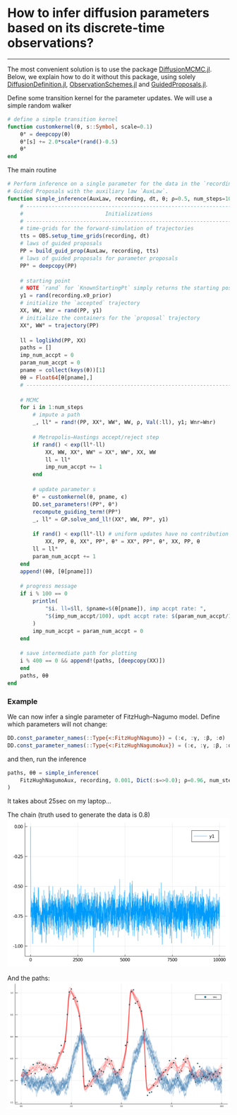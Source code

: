 # How to infer diffusion parameters based on its discrete-time observations?
***
The most convenient solution is to use the package [DiffusionMCMC.jl](https://github.com/JuliaDiffusionBayes/DiffusionMCMC.jl). Below, we explain how to do it without this package, using solely [DiffusionDefinition.jl](https://github.com/JuliaDiffusionBayes/DiffusionDefinition.jl), [ObservationSchemes.jl](https://github.com/JuliaDiffusionBayes/ObservationSchemes.jl) and [GuidedProposals.jl](https://github.com/JuliaDiffusionBayes/GuidedProposals.jl).

Define some transition kernel for the parameter updates. We will use a simple random walker

```julia
# define a simple transition kernel
function customkernel(θ, s::Symbol, scale=0.1)
    θ° = deepcopy(θ)
    θ°[s] += 2.0*scale*(rand()-0.5)
    θ°
end
```

The main routine

```julia
# Perform inference on a single parameter for the data in the `recording`, using
# Guided Proposals with the auxiliary law `AuxLaw`.
function simple_inference(AuxLaw, recording, dt, θ; ρ=0.5, num_steps=10^4, ϵ=0.3)
    # -------------------------------------------------------------------------#
    #                          Initializations                                 #
    # -------------------------------------------------------------------------#
    # time-grids for the forward-simulation of trajectories                    #
    tts = OBS.setup_time_grids(recording, dt)                                  #
    # laws of guided proposals                                                 #
    PP = build_guid_prop(AuxLaw, recording, tts)                               #
    # laws of guided proposals for parameter proposals                         #
    PP° = deepcopy(PP)                                                         #
                                                                               #
    # starting point                                                           #
    # NOTE `rand` for `KnownStartingPt` simply returns the starting position   #
    y1 = rand(recording.x0_prior)                                              #
    # initialize the `accepted` trajectory                                     #
    XX, WW, Wnr = rand(PP, y1)                                                 #
    # initialize the containers for the `proposal` trajectory                  #
    XX°, WW° = trajectory(PP)                                                  #
                                                                               #
    ll = loglikhd(PP, XX)                                                      #
    paths = []                                                                 #
    imp_num_accpt = 0                                                          #
    param_num_accpt = 0                                                        #
    pname = collect(keys(θ))[1]                                                #
    θθ = Float64[θ[pname],]                                                    #
    # -------------------------------------------------------------------------#

    # MCMC
    for i in 1:num_steps
        # impute a path
        _, ll° = rand!(PP, XX°, WW°, WW, ρ, Val(:ll), y1; Wnr=Wnr)

        # Metropolis–Hastings accept/reject step
        if rand() < exp(ll°-ll)
            XX, WW, XX°, WW° = XX°, WW°, XX, WW
            ll = ll°
            imp_num_accpt += 1
        end

        # update parameter s
        θ° = customkernel(θ, pname, ϵ)
        DD.set_parameters!(PP°, θ°)
        recompute_guiding_term!(PP°)
        _, ll° = GP.solve_and_ll!(XX°, WW, PP°, y1)

        if rand() < exp(ll°-ll) # uniform updates have no contribution to ll
            XX, PP, θ, XX°, PP°, θ° = XX°, PP°, θ°, XX, PP, θ
        ll = ll°
        param_num_accpt += 1
    end
    append!(θθ, [θ[pname]])

    # progress message
    if i % 100 == 0
        println(
            "$i. ll=$ll, $pname=$(θ[pname]), imp accpt rate: ",
            "$(imp_num_accpt/100), updt accpt rate: $(param_num_accpt/100)"
        )
        imp_num_accpt = param_num_accpt = 0
    end

    # save intermediate path for plotting
    i % 400 == 0 && append!(paths, [deepcopy(XX)])
    end
    paths, θθ
end
```

### Example
We can now infer a single parameter of FitzHugh–Nagumo model. Define which parameters will not change:
```julia
DD.const_parameter_names(::Type{<:FitzHughNagumo}) = (:ϵ, :γ, :β, :σ)
DD.const_parameter_names(::Type{<:FitzHughNagumoAux}) = (:ϵ, :γ, :β, :σ, :t0, :T, :vT, :xT)
```
and then, run the inference
```julia
paths, θθ = simple_inference(
    FitzHughNagumoAux, recording, 0.001, Dict(:s=>0.0); ρ=0.96, num_steps=10^4, ϵ=0.3
)
```
It takes about 25sec on my laptop...

The chain (truth used to generate the data is $0.8$)
![fhn_mcmc_chain](../assets/tutorials/parameter_inference/fhn_mcmc_chain.png)

And the paths:
![paths](../assets/tutorials/parameter_inference/paths.png)
